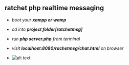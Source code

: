 ## ratchet php realtime messaging 
* _boot your **xampp or wamp**_
* _cd into **project folder[ratchetmsg]**_
* _run **php server.php** from terminal_
* _visit **localhost:8080/rachetmsg/chat.html** on browser_

* ![alt text](https://i.ibb.co/HgfqdT2/ratchet.png)

